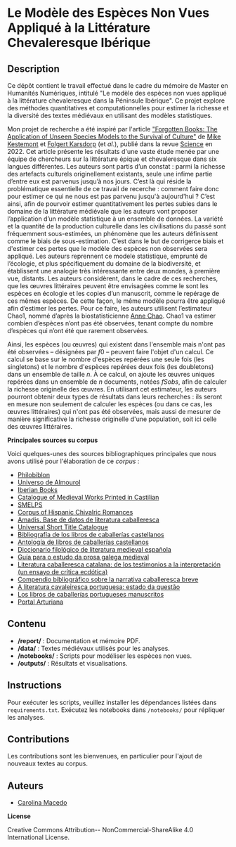 # Le Modèle des Espèces Non Vues Appliqué à la Littérature Chevaleresque Ibérique

## Description
Ce dépôt contient le travail effectué dans le cadre du mémoire de Master en Humanités Numériques, intitulé "Le modèle des espèces non vues appliqué à la littérature chevaleresque dans la Péninsule Ibérique". Ce projet explore des méthodes quantitatives et computationnelles pour estimer la richesse et la diversité des textes médiévaux en utilisant des modèles statistiques.

Mon projet de recherche a été inspiré par l'article ["Forgotten Books: The Application of Unseen Species Models to the Survival of Culture"](https://github.com/mikekestemont/forgotten-books) de [Mike Kestemont](https://mikekestemont.github.io/) et [Folgert Karsdorp](https://www.karsdorp.io/) (et *al.*), publié dans la revue [Science](https://www.science.org/doi/10.1126/science.abl7655) en 2022. Cet article présente les résultats d'une vaste étude menée par une équipe de chercheurs sur la littérature épique et chevaleresque dans six langues différentes.
Les auteurs sont partis d’un constat :  parmi la richesse des artefacts culturels originellement existants, seule une infime partie d’entre eux est parvenus jusqu’à nos jours. C’est là qui réside la problématique essentielle de ce travail de recerche : comment faire donc pour estimer ce qui ne nous est pas parvenu jusqu'à aujourd'hui ? 
 C’est ainsi, afin de pourvoir estimer quantitativement les pertes subies dans le domaine de la littérature médiévale que les auteurs vont proposer l’application d’un modèle statistique à un ensemble de données.
La variété et la quantité de la production culturelle dans les civilisations du passé sont fréquemment sous-estimées, un phénomène que les auteurs définissent comme le biais de sous-estimation. C’est dans le but de corrigerce biais et d'estimer ces pertes que le modèle des espèces non observées sera appliqué.
Les auteurs reprennent ce modele statistique, emprunté de l’écologie, et plus spécifiquement du domaine de la biodiversité, et établissent une analogie très intéressante entre deux mondes, à première vue, distants.
Les auteurs considèrent, dans le cadre de ces recherches, que les œuvres littéraires peuvent être envisagées comme le sont les espèces en écologie et les copies d’un manuscrit, comme le repérage de ces mêmes espèces. De cette façon, le même modèle pourra être appliqué afin d’estimer les pertes. Pour ce faire, les auteurs utilisent l’estimateur Chao1, nommé d’après la biostatisticienne [Anne Chao](https://sites.google.com/view/chao-lab-website/brief-cv). Chao1 va estimer combien d’espèces n’ont pas été observées, tenant compte du nombre d’espèces qui n’ont été que rarement observées.

Ainsi, les espèces (ou œuvres) qui existent dans l'ensemble mais n'ont pas été observées – désignées par $f0$ – peuvent faire l'objet d'un calcul. Ce calcul se base sur le nombre d'espèces repérées une seule fois (les singletons) et le nombre d'espèces repérées deux fois (les doubletons) dans un ensemble de taille $n$. À ce calcul, on ajoute les œuvres uniques repérées dans un ensemble de $n$ documents, notées $fSobs$, afin de calculer la richesse originelle des œuvres. En utilisant cet estimateur, les auteurs pourront obtenir deux types de résultats dans leurs recherches : ils seront en mesure non seulement de calculer les espèces (ou dans ce cas, les œuvres littéraires) qui n'ont pas été observées, mais aussi de mesurer de manière significative la richesse originelle d'une population, soit ici celle des œuvres littéraires.

**Principales sources su corpus**

Voici quelques-unes des sources bibliographiques principales que nous avons utilisé pour l'élaboration de ce *corpus* : 

- [Philobiblon](https://bancroft.berkeley.edu/philobiblon/)
- [Universo de Almourol](https://parnaseo.uv.es/UniversoDeAlmourol/)
- [Iberian Books](https://iberian.ucd.ie/view/iberian:13094)
- [Catalogue of Medieval Works Printed in Castilian](https://comedic.unizar.es/)
- [SMELPS](https://smelps.wixsite.com/smelpsarturiano)
- [Corpus of Hispanic Chivalric Romances](https://textred.spanport.wisc.edu/chivalric/index.html)
- [Amadis. Base de datos de literatura caballeresca](https://clarisel.unizar.es/paginas/index.php?base=amadis&opcion=presentacion)
- [Universal Short Title Catalogue ](https://ustc.ac.uk/)
- [Bibliografía de los libros de caballerías castellanos](https://www.cervantesvirtual.com/obra/bibliografia-de-los-libros-de-caballeria-castellanos/)
- [Antología de libros de caballerías castellanos](https://www.cervantesvirtual.com/obra/antologia-de-libros-de-caballerias-castellanos/)
- [Diccionario filológico de literatura medieval española](https://dialnet.unirioja.es/servlet/libro?codigo=267414)
- [Guía para o estudo da prosa galega medieval](https://cirp.gal/publicacions/pub-0511.html)
- [Literatura caballeresca catalana: de los testimonios a la interpretación (un ensayo de crítica ecdótica) ](https://dialnet.unirioja.es/servlet/articulo?codigo=2371582)
- [Compendio bibliográfico sobre la narrativa caballeresca breve](https://www.cervantesvirtual.com/obra/compendio-bibliografico-sobre-la-narrativa-caballeresca-breve/)
- [A literatura cavaleiresca portuguesa: estado da questão](https://www.academia.edu/7984490/A_literatura_cavaleiresca_portuguesa_estado_da_arte)
- [Los libros de caballerías portugueses manuscritos](https://produccioncientifica.ucm.es/documentos/5f9e0d0f29995246493cdcc0)
- [Portal Arturiana](https://arturiana.es/inicio.html)


## Contenu
- **/report/** : Documentation et mémoire PDF.
- **/data/** : Textes médiévaux utilisés pour les analyses.
- **/notebooks/** : Scripts pour modéliser les espèces non vues.
- **/outputs/** : Résultats et visualisations.
  
## Instructions
Pour exécuter les scripts, veuillez installer les dépendances listées dans `requirements.txt`. Exécutez les notebooks dans `/notebooks/` pour répliquer les analyses.

## Contributions
Les contributions sont les bienvenues, en particulier pour l'ajout de nouveaux textes au corpus.

## Auteurs
- [Carolina Macedo](https://sorbonne.academia.edu/CarolinaMacedo)

**License**

 Creative Commons Attribution-- NonCommercial-ShareAlike 4.0 International License.


